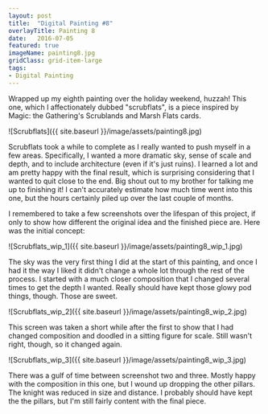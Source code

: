 ```yaml
---
layout: post
title:  "Digital Painting #8"
overlayTitle: Painting 8
date:   2016-07-05
featured: true
imageName: painting8.jpg
gridClass: grid-item-large
tags:
- Digital Painting
---
```


<span class="dropcap">W</span>rapped up my eighth painting over the holiday weekend, huzzah! This one, which I affectionately dubbed "scrubflats", is a piece inspired by Magic: the Gathering's Scrublands and Marsh Flats cards. 

![Scrubflats]({{ site.baseurl }}/image/assets/painting8.jpg)

Scrubflats took a while to complete as I really wanted to push myself in a few areas. Specifically, I wanted a more dramatic sky, sense of scale and depth, and to include architecture (even if it's just ruins). I learned a lot and am pretty happy with the final result, which is surprising considering that I wanted to quit close to the end. Big shout out to my brother for talking me up to finishing it! I can't accurately estimate how much time went into this one, but the hours certainly piled up over the last couple of months. 

I remembered to take a few screenshots over the lifespan of this project, if only to show how different the original idea and the finished piece are. Here was the initial concept:

![Scrubflats_wip_1]({{ site.baseurl }}/image/assets/painting8_wip_1.jpg)

The sky was the very first thing I did at the start of this painting, and once I had it the way I liked it didn't change a whole lot through the rest of the process. I started with a much closer composition that I changed several times to get the depth I wanted. Really should have kept those glowy pod things, though. Those are sweet.


![Scrubflats_wip_2]({{ site.baseurl }}/image/assets/painting8_wip_2.jpg)

This screen was taken a short while after the first to show that I had changed composition and doodled in a sitting figure for scale. Still wasn't right, though, so it changed again.


![Scrubflats_wip_3]({{ site.baseurl }}/image/assets/painting8_wip_3.jpg)

There was a gulf of time between screenshot two and three. Mostly happy with the composition in this one, but I wound up dropping the other pillars. The knight was reduced in size and distance. I probably should have kept the the pillars, but I'm still fairly content with the final piece.